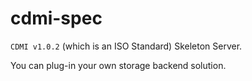 cdmi-spec
=========

`CDMI v1.0.2` (which is an ISO Standard) Skeleton Server.

You can plug-in your own storage backend solution.


